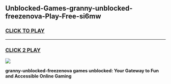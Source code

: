 
## Unblocked-Games-granny-unblocked-freezenova-Play-Free-si6mw
<h3>
<a href="https://premium76.site?title=granny-unblocked-freezenova&ref=09A">CLICK TO PLAY</a></h3>
<hr>

<h3>
<a href="https://premium76.site?title=granny-unblocked-freezenova&ref=09A">CLICK 2 PLAY</a>
  
</h3>

<a href="https://premium76.site?title=granny-unblocked-freezenova&ref=09A"><img src="https://clearcache.store/games.png"></a>


**granny-unblocked-freezenova games unblocked: Your Gateway to Fun and Accessible Online Gaming**
